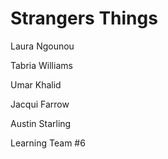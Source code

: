 # Strangers Things

Laura Ngounou  

Tabria Williams  

Umar Khalid  

Jacqui Farrow  

Austin Starling  

Learning Team #6

